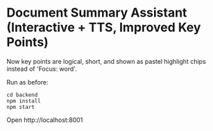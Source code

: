 # Document Summary Assistant (Interactive + TTS, Improved Key Points)

Now key points are logical, short, and shown as pastel highlight chips instead of 'Focus: word'.

Run as before:
```
cd backend
npm install
npm start
```
Open http://localhost:8001

